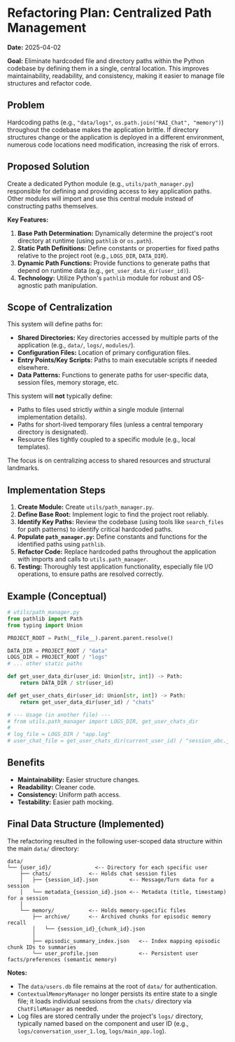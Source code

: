 # Refactoring Plan: Centralized Path Management

**Date:** 2025-04-02

**Goal:** Eliminate hardcoded file and directory paths within the Python codebase by defining them in a single, central location. This improves maintainability, readability, and consistency, making it easier to manage file structures and refactor code.

## Problem

Hardcoding paths (e.g., `"data/logs"`, `os.path.join("RAI_Chat", "memory")`) throughout the codebase makes the application brittle. If directory structures change or the application is deployed in a different environment, numerous code locations need modification, increasing the risk of errors.

## Proposed Solution

Create a dedicated Python module (e.g., `utils/path_manager.py`) responsible for defining and providing access to key application paths. Other modules will import and use this central module instead of constructing paths themselves.

**Key Features:**

1.  **Base Path Determination:** Dynamically determine the project's root directory at runtime (using `pathlib` or `os.path`).
2.  **Static Path Definitions:** Define constants or properties for fixed paths relative to the project root (e.g., `LOGS_DIR`, `DATA_DIR`).
3.  **Dynamic Path Functions:** Provide functions to generate paths that depend on runtime data (e.g., `get_user_data_dir(user_id)`).
4.  **Technology:** Utilize Python's `pathlib` module for robust and OS-agnostic path manipulation.

## Scope of Centralization

This system will define paths for:

*   **Shared Directories:** Key directories accessed by multiple parts of the application (e.g., `data/`, `logs/`, `modules/`).
*   **Configuration Files:** Location of primary configuration files.
*   **Entry Points/Key Scripts:** Paths to main executable scripts if needed elsewhere.
*   **Data Patterns:** Functions to generate paths for user-specific data, session files, memory storage, etc.

This system will **not** typically define:

*   Paths to files used strictly *within* a single module (internal implementation details).
*   Paths for short-lived temporary files (unless a central temporary directory is designated).
*   Resource files tightly coupled to a specific module (e.g., local templates).

The focus is on centralizing access to shared resources and structural landmarks.

## Implementation Steps

1.  **Create Module:** Create `utils/path_manager.py`.
2.  **Define Base Root:** Implement logic to find the project root reliably.
3.  **Identify Key Paths:** Review the codebase (using tools like `search_files` for path patterns) to identify critical hardcoded paths.
4.  **Populate `path_manager.py`:** Define constants and functions for the identified paths using `pathlib`.
5.  **Refactor Code:** Replace hardcoded paths throughout the application with imports and calls to `utils.path_manager`.
6.  **Testing:** Thoroughly test application functionality, especially file I/O operations, to ensure paths are resolved correctly.

## Example (Conceptual)

```python
# utils/path_manager.py
from pathlib import Path
from typing import Union

PROJECT_ROOT = Path(__file__).parent.parent.resolve()

DATA_DIR = PROJECT_ROOT / "data"
LOGS_DIR = PROJECT_ROOT / "logs"
# ... other static paths

def get_user_data_dir(user_id: Union[str, int]) -> Path:
    return DATA_DIR / str(user_id)

def get_user_chats_dir(user_id: Union[str, int]) -> Path:
    return get_user_data_dir(user_id) / "chats"

# --- Usage (in another file) ---
# from utils.path_manager import LOGS_DIR, get_user_chats_dir
#
# log_file = LOGS_DIR / "app.log"
# user_chat_file = get_user_chats_dir(current_user_id) / "session_abc.json"
```

## Benefits

*   **Maintainability:** Easier structure changes.
*   **Readability:** Cleaner code.
*   **Consistency:** Uniform path access.
*   **Testability:** Easier path mocking.

## Final Data Structure (Implemented)

The refactoring resulted in the following user-scoped data structure within the main `data/` directory:

```
data/
└── {user_id}/              <-- Directory for each specific user
    ├── chats/            <-- Holds chat session files
    │   ├── {session_id}.json          <-- Message/Turn data for a session
    │   └── metadata_{session_id}.json <-- Metadata (title, timestamp) for a session
    │
    └── memory/           <-- Holds memory-specific files
        ├── archive/      <-- Archived chunks for episodic memory recall
        │   └── {session_id}_{chunk_id}.json
        │
        ├── episodic_summary_index.json   <-- Index mapping episodic chunk IDs to summaries
        └── user_profile.json             <-- Persistent user facts/preferences (semantic memory)
```

**Notes:**

*   The `data/users.db` file remains at the root of `data/` for authentication.
*   `ContextualMemoryManager` no longer persists its entire state to a single file; it loads individual sessions from the `chats/` directory via `ChatFileManager` as needed.
*   Log files are stored centrally under the project's `logs/` directory, typically named based on the component and user ID (e.g., `logs/conversation_user_1.log`, `logs/main_app.log`).